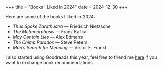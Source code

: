 +++
title = "Books I Liked in 2024"
date = 2024-12-30
+++

Here are some of the books I liked in 2024:

- _Thus Spoke Zarathustra_ — Friedrich Nietzsche
- _The Metamorphosis_ — Franz Kafka
- _May Contain Lies_ — Alex Edmans
- _The Chimp Paradox_ — Steve Peters
- _Man’s Search for Meaning_ — Viktor E. Frankl

I also started using Goodreads this year, feel free to friend me [here](https://www.goodreads.com/user/show/106661626-hassan-shahir) if you want to exchange book recommendations.
